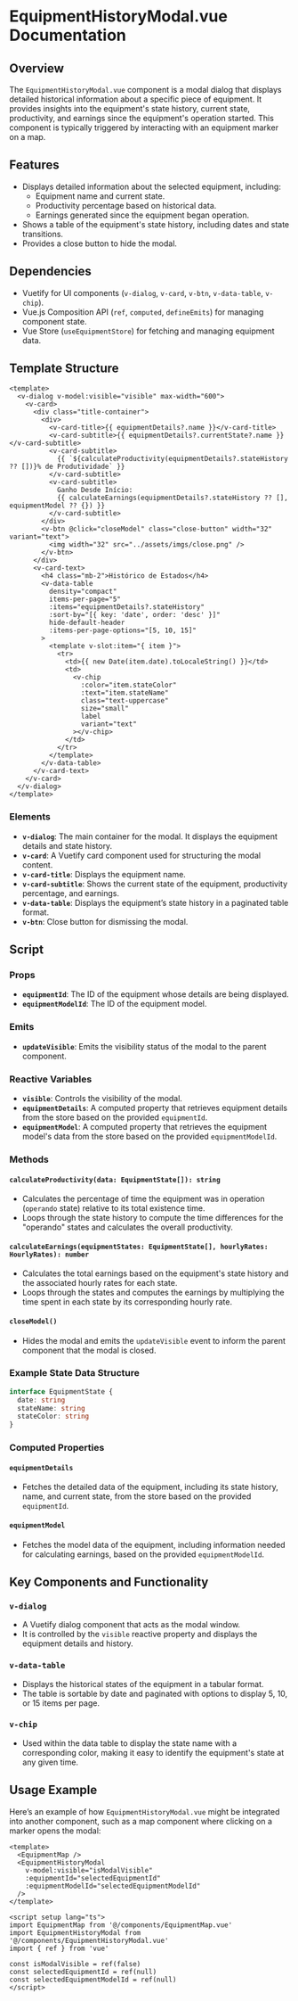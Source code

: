 # EquipmentHistoryModal.vue Documentation

## Overview

The `EquipmentHistoryModal.vue` component is a modal dialog that displays detailed historical information about a specific piece of equipment. It provides insights into the equipment's state history, current state, productivity, and earnings since the equipment's operation started. This component is typically triggered by interacting with an equipment marker on a map.

## Features

- Displays detailed information about the selected equipment, including:
  - Equipment name and current state.
  - Productivity percentage based on historical data.
  - Earnings generated since the equipment began operation.
- Shows a table of the equipment's state history, including dates and state transitions.
- Provides a close button to hide the modal.

## Dependencies

- Vuetify for UI components (`v-dialog`, `v-card`, `v-btn`, `v-data-table`, `v-chip`).
- Vue.js Composition API (`ref`, `computed`, `defineEmits`) for managing component state.
- Vue Store (`useEquipmentStore`) for fetching and managing equipment data.

## Template Structure

```vue
<template>
  <v-dialog v-model:visible="visible" max-width="600">
    <v-card>
      <div class="title-container">
        <div>
          <v-card-title>{{ equipmentDetails?.name }}</v-card-title>
          <v-card-subtitle>{{ equipmentDetails?.currentState?.name }} </v-card-subtitle>
          <v-card-subtitle>
            {{ `${calculateProductivity(equipmentDetails?.stateHistory ?? [])}% de Produtividade` }}
          </v-card-subtitle>
          <v-card-subtitle>
            Ganho Desde Início:
            {{ calculateEarnings(equipmentDetails?.stateHistory ?? [], equipmentModel ?? {}) }}
          </v-card-subtitle>
        </div>
        <v-btn @click="closeModel" class="close-button" width="32" variant="text">
          <img width="32" src="../assets/imgs/close.png" />
        </v-btn>
      </div>
      <v-card-text>
        <h4 class="mb-2">Histórico de Estados</h4>
        <v-data-table
          density="compact"
          items-per-page="5"
          :items="equipmentDetails?.stateHistory"
          :sort-by="[{ key: 'date', order: 'desc' }]"
          hide-default-header
          :items-per-page-options="[5, 10, 15]"
        >
          <template v-slot:item="{ item }">
            <tr>
              <td>{{ new Date(item.date).toLocaleString() }}</td>
              <td>
                <v-chip
                  :color="item.stateColor"
                  :text="item.stateName"
                  class="text-uppercase"
                  size="small"
                  label
                  variant="text"
                ></v-chip>
              </td>
            </tr>
          </template>
        </v-data-table>
      </v-card-text>
    </v-card>
  </v-dialog>
</template>
```

### Elements

- **`v-dialog`**: The main container for the modal. It displays the equipment details and state history.
- **`v-card`**: A Vuetify card component used for structuring the modal content.
- **`v-card-title`**: Displays the equipment name.
- **`v-card-subtitle`**: Shows the current state of the equipment, productivity percentage, and earnings.
- **`v-data-table`**: Displays the equipment’s state history in a paginated table format.
- **`v-btn`**: Close button for dismissing the modal.

## Script

### Props

- **`equipmentId`**: The ID of the equipment whose details are being displayed.
- **`equipmentModelId`**: The ID of the equipment model.

### Emits

- **`updateVisible`**: Emits the visibility status of the modal to the parent component.

### Reactive Variables

- **`visible`**: Controls the visibility of the modal.
- **`equipmentDetails`**: A computed property that retrieves equipment details from the store based on the provided `equipmentId`.
- **`equipmentModel`**: A computed property that retrieves the equipment model's data from the store based on the provided `equipmentModelId`.

### Methods

#### `calculateProductivity(data: EquipmentState[]): string`

- Calculates the percentage of time the equipment was in operation (`operando` state) relative to its total existence time.
- Loops through the state history to compute the time differences for the "operando" states and calculates the overall productivity.

#### `calculateEarnings(equipmentStates: EquipmentState[], hourlyRates: HourlyRates): number`

- Calculates the total earnings based on the equipment's state history and the associated hourly rates for each state.
- Loops through the states and computes the earnings by multiplying the time spent in each state by its corresponding hourly rate.

#### `closeModel()`

- Hides the modal and emits the `updateVisible` event to inform the parent component that the modal is closed.

### Example State Data Structure

```ts
interface EquipmentState {
  date: string
  stateName: string
  stateColor: string
}
```

### Computed Properties

#### `equipmentDetails`

- Fetches the detailed data of the equipment, including its state history, name, and current state, from the store based on the provided `equipmentId`.

#### `equipmentModel`

- Fetches the model data of the equipment, including information needed for calculating earnings, based on the provided `equipmentModelId`.

## Key Components and Functionality

### `v-dialog`

- A Vuetify dialog component that acts as the modal window.
- It is controlled by the `visible` reactive property and displays the equipment details and history.

### `v-data-table`

- Displays the historical states of the equipment in a tabular format.
- The table is sortable by date and paginated with options to display 5, 10, or 15 items per page.

### `v-chip`

- Used within the data table to display the state name with a corresponding color, making it easy to identify the equipment's state at any given time.

## Usage Example

Here’s an example of how `EquipmentHistoryModal.vue` might be integrated into another component, such as a map component where clicking on a marker opens the modal:

```vue
<template>
  <EquipmentMap />
  <EquipmentHistoryModal
    v-model:visible="isModalVisible"
    :equipmentId="selectedEquipmentId"
    :equipmentModelId="selectedEquipmentModelId"
  />
</template>

<script setup lang="ts">
import EquipmentMap from '@/components/EquipmentMap.vue'
import EquipmentHistoryModal from '@/components/EquipmentHistoryModal.vue'
import { ref } from 'vue'

const isModalVisible = ref(false)
const selectedEquipmentId = ref(null)
const selectedEquipmentModelId = ref(null)
</script>
```

